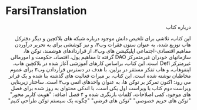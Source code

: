 # FarsiTranslation
<div lang="fa" dir="rtl">
درباره کتاب

این کتاب، تلاشی برای تلخیص دانش موجود درباره شبکه های بلاکچین و دیگر دفترکل هاب توزیع شده، به عنوان ستون فقرات وب۳، و نیز کوششی برای به تحریر درآوردن مفاهیم اقتصادی-اجتماعی اپلیکیشن های وب۳، از قراردادهای هوشمند، توکن ها، سازمانهای خودران غیرمتمرکز DAO گرفته تا مفاهیم پول، اقتصاد، حکومت و امورمالی غیرمترکز  Defi است.
این کتاب، براساس کارهای آموزشی آغاز شده در بلاکچین هاب، اینفوهاب، و هاب تفکر مستقر در برلین، با هدف در دسترس قراردادن وب۳ برای عموم مخاطبان نوشته شده است.
این کتاب، بر میراث فعالیت های گذشته بنا شده و یک فراتر می رود:
اکنون تمرکز بر توکن ها، به عنوان واحدهای اتمی وب۳ است.
ساختار زیربنایی ویراست دوم کتاب با ویراست اول یکی است، با اندکی محتوای به روز شده برای فصل های موجود، کمی اصلاحات، کلمات بازنگری شده و ۴ فصل اضافه:
"هویت کاربر محور"
"توکن های حریم خصوصی"
"توکن های قرضی"
"چگونه یک سیستم توکن طراحی کنیم"

</div>
